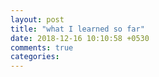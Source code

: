```yaml
---
layout: post
title: "what I learned so far"
date: 2018-12-16 10:10:58 +0530
comments: true
categories: 
---
```

